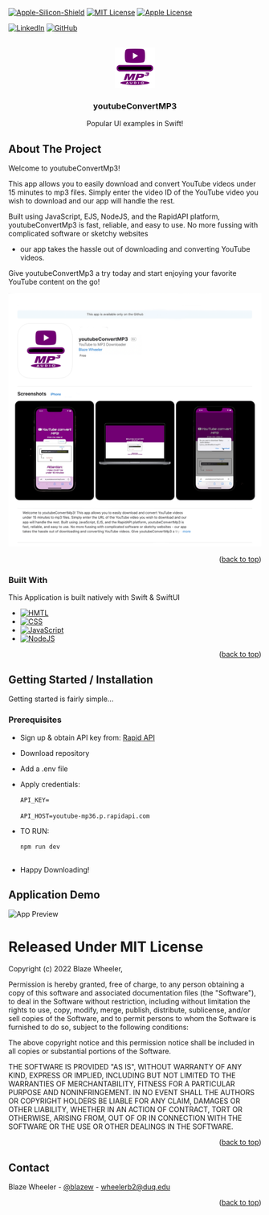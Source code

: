 <!-- Improved compatibility of back to top link: See: https://github.com/othneildrew/Best-README-Template/pull/73 -->
<a name="readme-top"></a>



<!-- PROJECT SHIELDS -->
<!--
*** I'm using markdown "reference style" links for readability.
*** Reference links are enclosed in brackets [ ] instead of parentheses ( ).
*** See the bottom of this document for the declaration of the reference variables
*** for contributors-url, forks-url, etc. This is an optional, concise syntax you may use.
*** https://www.markdownguide.org/basic-syntax/#reference-style-links
-->
[![Apple-Silicon-Shield]][Apple-Silicon-Shield-url]
[![MIT License][license-shield]][license-url]
[![Apple License][Apple-License]][Apple-License-url]

[![LinkedIn][linkedin-shield]][linkedin-url]
[![GitHub][GitHub-shield]][GitHub-url]



<!-- PROJECT LOGO -->
<br />
<div align="center">
  <a href="https://github.com/BlazeWheeler/Swift_Projects">
    <img src="Images/youtubeToMP3Icon.png" alt="Logo" width="80" height="80">
  </a>

  <h3 align="center">youtubeConvertMP3</h3>

  <p align="center">
   Popular UI examples in Swift!
    <br />
    </div>





<!-- ABOUT THE PROJECT -->
## About The Project

Welcome to youtubeConvertMp3!

This app allows you to easily download and convert YouTube videos under 15 minutes to mp3 files. Simply enter the video ID of the YouTube video you wish to download and our app will handle the rest.

Built using JavaScript, EJS, NodeJS, and the RapidAPI platform, youtubeConvertMp3 is fast, reliable, and easy to use. No more fussing with complicated software or sketchy websites
 - our app takes the hassle out of downloading and converting YouTube videos.

Give youtubeConvertMp3 a try today and start enjoying your favorite YouTube content on the go!





![App Preview](Images/youtubeToMP3AppPreviewFinal.png)



<p align="right">(<a href="#readme-top">back to top</a>)</p>



### Built With

This Application is built natively with Swift & SwiftUI

* [![HMTL][HTML-Sheild]][HTML-url]
* [![CSS][CSS-Sheild]][CSS-url]
* [![JavaScript][JavaScript-Sheild]][JavaScript-url]
* [![NodeJS][NodeJS-Sheild]][NodeJS-url]


<p align="right">(<a href="#readme-top">back to top</a>)</p>




<!-- GETTING STARTED -->
## Getting Started / Installation

Getting started is fairly simple...

### Prerequisites


* Sign up & obtain API key from:
 <a href="https://rapidapi.com/ytjar/api/youtube-mp36"> Rapid API</a>
* Download repository

* Add a .env file 
* Apply credentials: 

  ```
  API_KEY= 

  API_HOST=youtube-mp36.p.rapidapi.com

* TO RUN: 
  ```
  npm run dev 


* Happy Downloading!


<!-- Demo -->
## Application Demo
![App Preview](Images/AppDemo.gif)





<!-- LICENSE -->



# Released Under MIT License

Copyright (c) 2022 Blaze Wheeler,

Permission is hereby granted, free of charge, to any person
obtaining a copy of this software and associated documentation
files (the "Software"), to deal in the Software without
restriction, including without limitation the rights to use,
copy, modify, merge, publish, distribute, sublicense, and/or sell
copies of the Software, and to permit persons to whom the
Software is furnished to do so, subject to the following
conditions:

The above copyright notice and this permission notice shall be
included in all copies or substantial portions of the Software.

THE SOFTWARE IS PROVIDED "AS IS", WITHOUT WARRANTY OF ANY KIND,
EXPRESS OR IMPLIED, INCLUDING BUT NOT LIMITED TO THE WARRANTIES
OF MERCHANTABILITY, FITNESS FOR A PARTICULAR PURPOSE AND
NONINFRINGEMENT. IN NO EVENT SHALL THE AUTHORS OR COPYRIGHT
HOLDERS BE LIABLE FOR ANY CLAIM, DAMAGES OR OTHER LIABILITY,
WHETHER IN AN ACTION OF CONTRACT, TORT OR OTHERWISE, ARISING
FROM, OUT OF OR IN CONNECTION WITH THE SOFTWARE OR THE USE OR
OTHER DEALINGS IN THE SOFTWARE.
<p align="right">(<a href="#readme-top">back to top</a>)</p>



<!-- CONTACT -->
## Contact

Blaze Wheeler - [@blazew](https://www.instagram.com/blazew/) - wheelerb2@duq.edu



<p align="right">(<a href="#readme-top">back to top</a>)</p>







<!-- MARKDOWN LINKS & IMAGES -->
<!-- https://www.markdownguide.org/basic-syntax/#reference-style-links -->



[Apple-License]: https://img.shields.io/badge/LICENSE-ASPL-999999?style=for-the-badge&logo=apple&logoColor=white
[Apple-License-url]: https://opensource.apple.com/apsl/
[Apple-Silicon-Shield]: https://img.shields.io/badge/Apple-Silicon_M2-999999?style=for-the-badge&logo=apple&logoColor=white
[Apple-Silicon-Shield-url]: https://support.apple.com/en-us/HT211814

[license-shield]: https://img.shields.io/github/license/othneildrew/Best-README-Template.svg?style=for-the-badge
[license-url]: https://www.mit.edu/~amini/LICENSE.md
[linkedin-shield]: https://img.shields.io/badge/-LinkedIn-black.svg?style=for-the-badge&logo=linkedin&colorB=555

[linkedin-url]:https://www.linkedin.com/in/blaze-wheeler-8306a2223/
[GitHub-shield]: 	https://img.shields.io/badge/GitHub-100000?style=for-the-badge&logo=github&logoColor=white
[GitHub-url]: https://github.com/blazeWheeler
[product-screenshot]: images/screenshot.png
[MacOs]:https://img.shields.io/badge/mac%20os-000000?style=for-the-badge&logo=apple&logoColor=white
[MacOs-url]: https://www.apple.com/macos/ventura/



[MacOs-url]: https://www.apple.com/macos/ventura/
[Swift]: https://img.shields.io/badge/Swift-FA7343?style=for-the-badge&logo=swift&logoColor=white
[Swift-url]: https://www.apple.com/swift/



[HTML-Sheild]: https://img.shields.io/badge/HTML5-E34F26.svg?style=for-the-badge&logo=HTML5&logoColor=white

[HTML-url]: https://html5.org/
[CSS-Sheild]: https://img.shields.io/badge/CSS3-1572B6.svg?style=for-the-badge&logo=CSS3&logoColor=white

[CSS-url]: https://www.w3.org/Style/CSS/Overview.en.html

[JavaScript-Sheild]: https://img.shields.io/badge/JavaScript-F7DF1E.svg?style=for-the-badge&logo=JavaScript&logoColor=black

[JavaScript-url]: https://www.javascript.com/

[NodeJS-Sheild]: https://img.shields.io/badge/Node.js-339933.svg?style=for-the-badge&logo=nodedotjs&logoColor=white

[NodeJS-url]: 
https://nodejs.org/en/

